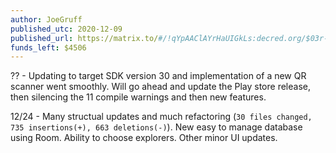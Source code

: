 ```yaml
---
author: JoeGruff
published_utc: 2020-12-09
published_url: https://matrix.to/#/!qYpAAClAYrHaUIGkLs:decred.org/$03r--6ieR5fBUXXTV1F03Z1HyUosVXrijnHVORE6MQI
funds_left: $4506
---
```


?? - Updating to target SDK version 30 and implementation of a new QR scanner went smoothly. Will go ahead and update the Play store release, then silencing the 11 compile warnings and then new features.

12/24 - Many structual updates and much refactoring (`30 files changed, 735 insertions(+), 663 deletions(-)`). New easy to manage database using Room. Ability to choose explorers. Other minor UI updates.
